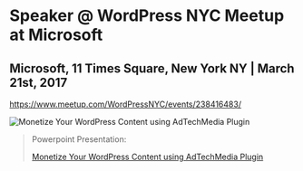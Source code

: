 # Speaker @ WordPress NYC Meetup at Microsoft

## Microsoft, 11 Times Square, New York NY | March 21st, 2017
https://www.meetup.com/WordPressNYC/events/238416483/

![Monetize Your WordPress Content using AdTechMedia Plugin](https://image.slidesharecdn.com/2017-03-21-monetize-wordpress-plugin-170319005714/95/monetize-your-wordpress-content-using-adtechmedia-plugin-1-638.jpg?cb=1489885229)

> Powerpoint Presentation: 
>
> [Monetize Your WordPress Content using AdTechMedia Plugin](https://www.slideshare.net/mitocgroup/monetize-your-wordpress-content-using-adtechmedia-plugin)
